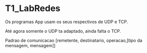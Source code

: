 # T1_LabRedes

Os programas App usam os seus respectivos de UDP e TCP.

Até agora somente o UDP ta adaptado, ainda falta o TCP.

Padrao de comunicacao [remetente, destinatario, operacao,[tipo da mensagem, mensagem]]
